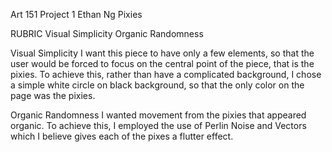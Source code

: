 Art 151 Project 1
Ethan Ng
Pixies

RUBRIC
Visual Simplicity
Organic Randomness

Visual Simplicity
I want this piece to have only a few elements, so that the user would be forced to focus on the central point of the piece, that is the pixies.
To achieve this, rather than have a complicated background, I chose a simple white circle on black background, so that the only color on the page was the pixies.

Organic Randomness
I wanted movement from the pixies that appeared organic.
To achieve this, I employed the use of Perlin Noise and Vectors which I believe gives each of the pixes a flutter effect.
